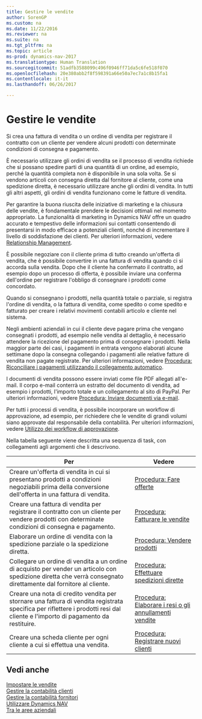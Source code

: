 ```yaml
---
title: Gestire le vendite
author: SorenGP
ms.custom: na
ms.date: 11/22/2016
ms.reviewer: na
ms.suite: na
ms.tgt_pltfrm: na
ms.topic: article
ms-prod: dynamics-nav-2017
ms.translationtype: Human Translation
ms.sourcegitcommit: 51adfb3588099c496f0946ff71da5c6fe518f070
ms.openlocfilehash: 20e380abb2f8f598391a66e50a7ec7a1c8b15fa1
ms.contentlocale: it-it
ms.lasthandoff: 06/26/2017

---
```


# <a name="manage-sales"></a>Gestire le vendite
Si crea una fattura di vendita o un ordine di vendita per registrare il contratto con un cliente per vendere alcuni prodotti con determinate condizioni di consegna e pagamento.

È necessario utilizzare gli ordini di vendita se il processo di vendita richiede che si possano spedire parti di una quantità di un ordine, ad esempio, perché la quantità completa non è disponibile in una sola volta. Se si vendono articoli con consegna diretta dal fornitore al cliente, come una spedizione diretta, è necessario utilizzare anche gli ordini di vendita. In tutti gli altri aspetti, gli ordini di vendita funzionano come le fatture di vendita.  

Per garantire la buona riuscita delle iniziative di marketing e la chiusura delle vendite, è fondamentale prendere le decisioni ottimali nel momento appropriato. La funzionalità di marketing in Dynamics NAV offre un quadro accurato e tempestivo delle informazioni sui contatti consentendo di presentarsi in modo efficace a potenziali clienti, nonché di incrementare il livello di soddisfazione dei clienti. Per ulteriori informazioni, vedere [Relationship Management](marketing-relationship-management.md).

È possibile negoziare con il cliente prima di tutto creando un'offerta di vendita, che è possibile convertire in una fattura di vendita quando ci si accorda sulla vendita. Dopo che il cliente ha confermato il contratto, ad esempio dopo un processo di offerta, è possibile inviare una conferma dell'ordine per registrare l'obbligo di consegnare i prodotti come concordato.

Quando si consegnano i prodotti, nella quantità totale o parziale, si registra l'ordine di vendita, o la fattura di vendita, come spedito o come spedito e fatturato per creare i relativi movimenti contabili articolo e cliente nel sistema.

Negli ambienti aziendali in cui il cliente deve pagare prima che vengano consegnati i prodotti, ad esempio nelle vendita al dettaglio, è necessario attendere la ricezione del pagamento prima di consegnare i prodotti. Nella maggior parte dei casi, i pagamenti in entrata vengono elaborati alcune settimane dopo la consegna collegando i pagamenti alle relative fatture di vendita non pagate registrate. Per ulteriori informazioni, vedere [Procedura: Riconciliare i pagamenti utilizzando il collegamento automatico](receivables-how-reconcile-payments-auto-application.md).

I documenti di vendita possono essere inviati come file PDF allegati all'e-mail. Il corpo e-mail conterrà un estratto del documento di vendita, ad esempio i prodotti, l'importo totale e un collegamento al sito di PayPal. Per ulteriori informazioni, vedere [Procedura: Inviare documenti via e-mail](ui-how-send-documents-email.md).

Per tutti i processi di vendita, è possibile incorporare un workflow di approvazione, ad esempio, per richiedere che le vendite di grandi volumi siano approvate dal responsabile della contabilità. Per ulteriori informazioni, vedere [Utilizzo dei workflow di approvazione](across-how-use-approval-workflows.md).

Nella tabella seguente viene descritta una sequenza di task, con collegamenti agli argomenti che li descrivono.

|Per |Vedere |
|---|----|
|Creare un'offerta di vendita in cui si presentano prodotti a condizioni negoziabili prima della conversione dell'offerta in una fattura di vendita.|[Procedura: Fare offerte](sales-how-make-offers.md)|
|Creare una fattura di vendita per registrare il contratto con un cliente per vendere prodotti con determinate condizioni di consegna e pagamento.|[Procedura: Fatturare le vendite](sales-how-invoice-sales.md)|
|Elaborare un ordine di vendita con la spedizione parziale o la spedizione diretta.|[Procedura: Vendere prodotti](sales-how-sell-products.md)|
|Collegare un ordine di vendita a un ordine di acquisto per vender un articolo con spedizione diretta che verrà consegnato direttamente dal fornitore al cliente.|[Procedura: Effettuare spedizioni dirette](sales-how-drop-shipment.md)|
|Creare una nota di credito vendita per stornare una fattura di vendita registrata specifica per riflettere i prodotti resi dal cliente e l'importo di pagamento da restituire.|[Procedura: Elaborare i resi o gli annullamenti vendite](sales-how-process-sales-returns-cancellations.md)|
|Creare una scheda cliente per ogni cliente a cui si effettua una vendita.|[Procedura: Registrare nuovi clienti](sales-how-register-new-customers.md)|

## <a name="see-also"></a>Vedi anche  
[Impostare le vendite](sales-setup-sales.md)  
[Gestire la contabilità clienti](receivables-manage-receivables.md)  
[Gestire la contabilità fornitori](payables-manage-payables.MD)      
[Utilizzare Dynamics NAV](ui-work-product.md)  
[Tra le aree aziendali](ui-across-business-areas.md)


